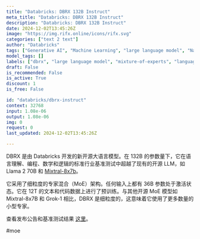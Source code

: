 ```yaml
---
title: "Databricks: DBRX 132B Instruct"
meta_title: "Databricks: DBRX 132B Instruct"
description: "Databricks: DBRX 132B Instruct"
date: 2024-12-02T13:45:26Z
image: "https://img.rifx.online/icons/rifx.svg"
categories: ["text 2 text"]
author: "Databricks"
tags: ["Generative AI", "Machine Learning", "large language model", "Natural Language Processing", "language understanding", "Programming", "Data Science", "Databricks", "code pre-training", "dbrx", "mixture-of-experts"]
model_tags: []
labels: ["dbrx", "large language model", "mixture-of-experts", "language understanding", "code pre-training"]
draft: False
is_recommended: False
is_active: True
discount: 1
is_free: False

id: "databricks/dbrx-instruct"
context: 32768
input: 1.08e-06
output: 1.08e-06
img: 0
request: 0
last_updated: 2024-12-02T13:45:26Z

---
```


DBRX 是由 Databricks 开发的新开源大语言模型。在 132B 的参数量下，它在语言理解、编程、数学和逻辑的标准行业基准测试中超越了现有的开源 LLM，如 Llama 2 70B 和 [Mixtral-8x7b](/mistralai/mixtral-8x7b)。

它采用了细粒度的专家混合（MoE）架构。任何输入上都有 36B 参数处于激活状态。它在 12T 的文本和代码数据上进行了预训练。与其他开源 MoE 模型如 Mixtral-8x7B 和 Grok-1 相比，DBRX 是细粒度的，这意味着它使用了更多数量的小型专家。

查看发布公告和基准测试结果 [这里](https://www.databricks.com/blog/introducing-dbrx-new-state-art-open-llm)。

#moe

